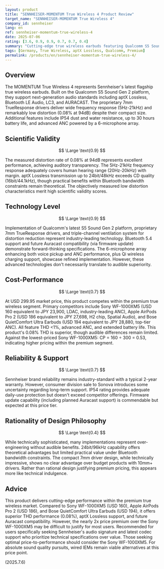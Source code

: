 ```yaml
---
layout: product
title: "SENNHEISER-MOMENTUM True Wireless 4 Product Review"
target_name: "SENNHEISER-MOMENTUM True Wireless 4"
company_id: sennheiser
lang: en
ref: sennheiser-momentum-true-wireless-4
date: 2025-07-06
rating: [3.6, 0.9, 0.9, 0.7, 0.7, 0.4]
summary: "Cutting-edge true wireless earbuds featuring Qualcomm S5 Sound Gen 2 platform with aptX Lossless and 24bit/96kHz support. The 7mm TrueResponse drivers achieve low distortion (0.08%@94dB) and wide frequency response (5Hz-21kHz). Positioned competitively within the premium true wireless market against Sony, Apple, and Bose flagship products with comparable pricing and superior technical specifications."
tags: [Germany, True Wireless, aptX Lossless, Qualcomm, Premium]
permalink: /products/en/sennheiser-momentum-true-wireless-4/
---
```


## Overview

The MOMENTUM True Wireless 4 represents Sennheiser's latest flagship true wireless earbuds. Built on the Qualcomm S5 Sound Gen 2 platform, they support next-generation audio standards including aptX Lossless, Bluetooth LE Audio, LC3, and AURACAST. The proprietary 7mm TrueResponse drivers deliver wide frequency response (5Hz-21kHz) and remarkably low distortion (0.08% at 94dB) despite their compact size. Additional features include IP54 dust and water resistance, up to 30 hours battery life, and advanced ANC powered by a 6-microphone array.

## Scientific Validity

$$ \Large \text{0.9} $$

The measured distortion rate of 0.08% at 94dB represents excellent performance, achieving auditory transparency. The 5Hz-21kHz frequency response adequately covers human hearing range (20Hz-20kHz) with margin. aptX Lossless transmission up to 24bit/48kHz exceeds CD quality (16bit/44.1kHz), though practical benefits within Bluetooth bandwidth constraints remain theoretical. The objectively measured low distortion characteristics merit high scientific validity scores.

## Technology Level

$$ \Large \text{0.9} $$

Implementation of Qualcomm's latest S5 Sound Gen 2 platform, proprietary 7mm TrueResponse drivers, and triple-channel ventilation system for distortion reduction represent industry-leading technology. Bluetooth 5.4 support and future Auracast compatibility (via firmware update) demonstrate forward-thinking specifications. The 6-microphone array enhancing both voice pickup and ANC performance, plus Qi wireless charging support, showcase refined implementation. However, these advanced technologies don't necessarily translate to audible superiority.

## Cost-Performance

$$ \Large \text{0.7} $$

At USD 299.95 market price, this product competes within the premium true wireless segment. Primary competitors include Sony WF-1000XM5 (USD 160 equivalent to JPY 23,900, LDAC, industry-leading ANC), Apple AirPods Pro 2 (USD 186 equivalent to JPY 27,698, H2 chip, Spatial Audio), and Bose QuietComfort Ultra Earbuds (USD 194 equivalent to JPY 28,880, top-tier ANC). All feature THD <1%, advanced ANC, and extended battery life. This product's 0.08% THD is superior, though audible differences remain limited. Against the lowest-priced Sony WF-1000XM5: CP = 160 ÷ 300 = 0.53, indicating higher pricing within the premium segment.

## Reliability & Support

$$ \Large \text{0.7} $$

Sennheiser brand reliability remains industry-standard with a typical 2-year warranty. However, consumer division sale to Sonova introduces some uncertainty regarding long-term support. IP54 rating provides adequate daily-use protection but doesn't exceed competitor offerings. Firmware update capability (including planned Auracast support) is commendable but expected at this price tier.

## Rationality of Design Philosophy

$$ \Large \text{0.4} $$

While technically sophisticated, many implementations represent over-engineering without audible benefits. 24bit/96kHz capability offers theoretical advantages but limited practical value under Bluetooth bandwidth constraints. The compact 7mm driver design, while technically impressive, shows no clear advantage over budget products with 10mm+ drivers. Rather than rational design justifying premium pricing, this appears more like technical indulgence.

## Advice

This product delivers cutting-edge performance within the premium true wireless market. Compared to Sony WF-1000XM5 (USD 160), Apple AirPods Pro 2 (USD 186), and Bose QuietComfort Ultra Earbuds (USD 194), it offers superior THD performance (0.08%), aptX Lossless support, and future Auracast compatibility. However, the nearly 2x price premium over the Sony WF-1000XM5 may be difficult to justify for most users. Recommended for users specifically seeking Sennheiser's audio signature and latest codec support who prioritize technical specifications over value. Those seeking optimal price-to-performance should consider the Sony WF-1000XM5. For absolute sound quality pursuits, wired IEMs remain viable alternatives at this price point.

(2025.7.6)